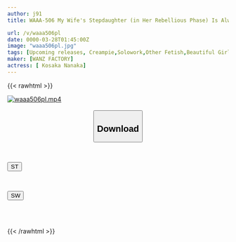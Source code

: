 ```yaml
---
author: j91
title: WAAA-506 My Wife's Stepdaughter (in Her Rebellious Phase) Is Always Defenseless And Braless. I Couldn't Resist The Pink Bumps On Her Fair Skin, So I Played With Her Nipples And Made Her Learn To Cum... Nanaka Kosaka

url: /v/waaa506pl
date: 0000-03-28T01:45:00Z
image: "waaa506pl.jpg"
tags: [Upcoming releases, Creampie,Solowork,Other Fetish,Beautiful Girl,Slender,Urination	]
maker: [WANZ FACTORY]
actress: [ Kosaka Nanaka]
---
```



{{< rawhtml >}}

<div class="video" data-videoid="pending_link.html">
    <a href="javascript:;">
        <img src="/v/waaa506pl/waaa506pl.jpg" width="WIDTH" height="HEIGHT" alt="waaa506pl.mp4" loading="lazy">
    </a>
</div>

<script type="text/javascript" src="https://j91.asia/asset/on-demand-pend.js"></script>

<br>
  <link rel="stylesheet" href="https://j91.asia/asset/bs5.css">
  
  <center>
  <button class="btn btn-primary" type="button" data-bs-toggle="collapse" data-bs-target=".multi-collapse" aria-expanded="false" aria-controls="multiCollapseExample1 multiCollapseExample2"><h2>Download</h2></button></center>
</p>
<div class="row">
  <div class="col">
    <div class="collapse multi-collapse" id="multiCollapseExample1">
      <div class="card card-body">
	      	      <br>
<div class="buttons">  
<p><a href="https://j91.asia/pending_link.html" target="_blank"><button class="btn-hover color-3"><i class="fa fa-download"></i> ST</button></a></p></div>
    </div>
  </div>
</div>
  <div class="col">
    <div class="collapse multi-collapse" id="multiCollapseExample2">
      <div class="card card-body">
	      <br>
<div class="buttons">
<p><a href="https://j91.asia/pending_link.html" target="_blank"><button class="btn-hover color-2"><i class="fa fa-download"></i> SW</button></a></p></div>
<br><br>
      </div>
    </div>
  </div>
</div>

{{< /rawhtml >}}